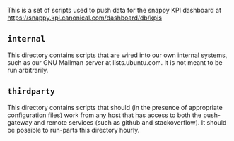 This is a set of scripts used to push data for the snappy KPI dashboard at
<https://snappy.kpi.canonical.com/dashboard/db/kpis>

## `internal`

This directory contains scripts that are wired into our own internal systems,
such as our GNU Mailman server at lists.ubuntu.com.  It is not meant to be run
arbitrarily.

## `thirdparty`

This directory contains scripts that should (in the presence of appropriate
configuration files) work from any host that has access to both the
push-gateway and remote services (such as github and stackoverflow).  It should
be possible to run-parts this directory hourly.
